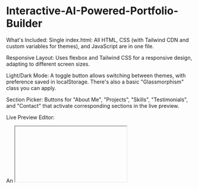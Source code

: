 # Interactive-AI-Powered-Portfolio-Builder

What's Included:
Single index.html: All HTML, CSS (with Tailwind CDN and custom variables for themes), and JavaScript are in one file.

Responsive Layout: Uses flexbox and Tailwind CSS for a responsive design, adapting to different screen sizes.

Light/Dark Mode: A toggle button allows switching between themes, with preference saved in localStorage. There's also a basic "Glassmorphism" class you can apply.

Section Picker: Buttons for "About Me", "Projects", "Skills", "Testimonials", and "Contact" that activate corresponding sections in the live preview.

Live Preview Editor:

An <iframe> simulates the live portfolio, showing how changes would look.

Device view toggles (Desktop, Tablet, Mobile) adjust the <iframe>'s size to simulate different screen sizes.

A simple text area allows editing the content of the "About Me", "Projects", "Skills", and "Testimonials" sections directly, with changes reflected in the preview upon saving.

AI Text Assistant (Placeholder): A "Write for Me (AI)" button is included. When clicked, it makes a fetch call to the Gemini API (using gemini-2.0-flash) with a dynamic prompt based on the selected section. The generated text is displayed and can be automatically put into the section editor.

GitHub Integration (Placeholder): A button to "Fetch GitHub Repos" is included. It simulates fetching data and displays mock repositories, also updating the "Projects" section in the preview.

EmailJS/SMTP REST Integration (Placeholder): The "Contact Me" section in the preview includes a basic form. Comments in the JavaScript explain how you would integrate a real email sending service.

Modal Message Box: Replaces alert() and confirm() for better user experience.

Firebase Integration Setup (Conceptual): Basic Firebase imports and initialization are included. The __app_id, __firebase_config, and __initial_auth_token global variables are used for authentication. Comments indicate where you would implement real-time collaboration features using Firestore. A user ID is displayed for potential collaborative use.

How to Use and Expand:
Run the HTML: Save the code as index.html and open it in a web browser.

Explore Features:

Click "Toggle Theme" to switch between light and dark modes.

Click "Desktop", "Tablet", "Mobile" to see responsive previews.

Select a section (e.g., "About Me"). Its content will appear in the "Selected Section Editor". Edit the text and click "Save Content" to see updates in the preview.

Click "Write for Me (AI)" to generate text for the selected section using the Gemini API.

Click "Fetch GitHub Repos" to see mock GitHub data populate.

Integrate Real APIs:

Gemini API: The apiKey in the aiWriteButton event listener is intentionally left empty (const apiKey = "";). In a real environment, Canvas will automatically provide the API key at runtime.

GitHub API: For actual GitHub integration, you'd replace the mock data with a fetch call to the GitHub API (e.g., https://api.github.com/users/YOUR_USERNAME/repos). Be mindful of API rate limits and consider using OAuth for more robust access.

EmailJS/SMTP.js: Follow the commented instructions in the JavaScript to integrate a service like EmailJS or your own backend API for contact form submissions.

Unsplash/Pixabay API: Implement fetch calls to these APIs to allow users to search and embed images.

Implement Drag & Drop: This is the most complex feature for a vanilla JS implementation. You would need to add draggable="true" to your section containers and implement event listeners for dragstart, dragover, drop, etc., to manage reordering.

Real-Time Collaboration: The Firebase setup is ready. You would uncomment and expand the Firestore listener functions (setupFirestoreListeners) to save and retrieve portfolio data in real-time, enabling multiple users to see changes instantly. Remember to configure Firestore security rules appropriately.

This robust foundation provides a great starting point for your interactive AI-powered portfolio builder!

What was the Goal:

💼 Interactive AI-Powered Portfolio Builder
💡 Concept:
Visually craft your personal portfolio with a live preview editor, AI section generator, real-time collaboration, and one-click deployment. Perfect for developers, designers, and freelancers!

🔧 Core Features:
🧩 Section Picker
Choose from pre-made or custom sections like:

Projects (with GitHub integration)

About Me (Markdown & WYSIWYG support)

Contact (with EmailJS/SMTP REST integration)

Testimonials (API-supported dynamic feedback)

Skills (with dynamic tag cloud)

📦 Drag & Drop Interface

Reorder sections in real-time

Snap-to-grid layout with responsive previews

Keyboard-accessible controls

🌓 Light/Dark/Glassmorphism Mode

Toggle between UI themes

Includes color-blind-friendly modes

Save preferred theme to local storage or backend via REST API

🚀 One-Click Hosting & Export

Deploy directly to GitHub Pages, Netlify, or Vercel

Export as ZIP or PDF resume format

Shareable public URLs with QR code generator

🌐 REST API Integrations:
📁 GitHub API

Auto-fetch pinned repositories

Live project card preview with stars/forks/tech stack

OAuth login for personalization

📮 Email API (EmailJS/SMTP.js)

Enable contact form submissions

Auto-responder and thank-you animation

🧠 AI Text Assistant API (OpenAI)

“Write for Me” button to auto-generate section text (like About Me, Project Descriptions, etc.)

Suggest improvements for uploaded content

📷 Unsplash/Pixabay API

Embed relevant visuals, cover banners, or background art

Autocomplete search for adding images to the portfolio

🎨 Media & Interactive Add-ons:
📸 Live Avatar Generator or Upload

Upload your headshot or generate an AI-style avatar

Customize with frame, border, or background filter

🖼️ Real-Time Visual Previews

Interactive desktop, tablet, and mobile view

Switch between breakpoints

🎬 Video Intros/Project Demos

Embed YouTube/Vimeo/loom videos for each project

Video testimonial support with lightbox popup

👥 Real-Time Collaboration (Optional Add-on):
Live edit session with link-sharing

Commenting system like Figma

Lock/unlock section editing

Save to cloud (using Firebase/Hasura)

📱 Tech Stack Suggestion:
Frontend: Angular / React / Svelte

Backend: Node.js (Express) + REST API or Firebase

Database: Firestore / MongoDB Atlas (for saving drafts & templates)

Hosting: GitHub Pages / Netlify / Vercel

AI Integration: OpenAI API or Gemini Pro

Drag/Drop Library: React-Beautiful-DnD / Angular CDK DragDrop
